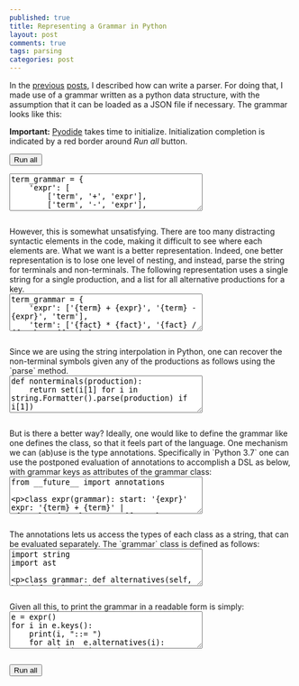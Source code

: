 ```yaml
---
published: true
title: Representing a Grammar in Python
layout: post
comments: true
tags: parsing
categories: post
---
```


In the [previous](/post/2018/09/05/top-down-parsing/) [posts](/post/2018/09/06/peg-parsing/), I described how can write a parser. For doing that, I made use of a grammar written as a python data structure, with the assumption that it can be loaded as a JSON file if necessary. The grammar looks like this:
<script type="text/javascript">window.languagePluginUrl='/resources/pyodide/full/3.8/';</script>
<script src="/resources/pyodide/full/3.8/pyodide.js"></script>
<link rel="stylesheet" type="text/css" media="all" href="/resources/skulpt/css/codemirror.css">
<link rel="stylesheet" type="text/css" media="all" href="/resources/skulpt/css/solarized.css">
<link rel="stylesheet" type="text/css" media="all" href="/resources/skulpt/css/env/editor.css">

<script src="/resources/skulpt/js/codemirrorepl.js" type="text/javascript"></script>
<script src="/resources/skulpt/js/python.js" type="text/javascript"></script>
<script src="/resources/pyodide/js/env/editor.js" type="text/javascript"></script>

**Important:** [Pyodide](https://pyodide.readthedocs.io/en/latest/) takes time to initialize.
Initialization completion is indicated by a red border around *Run all* button.
<form name='python_run_form'>
<button type="button" name="python_run_all">Run all</button>
</form>

<!--
############
term_grammar = {
    'expr': [
        ['term', '+', 'expr'],
        ['term', '-', 'expr'],

        ['term']],
    'term': [
        ['fact', '*', 'term'],
        ['fact', '/', 'term'],
        ['fact']],
    'fact': [
        ['digits'],
        ['(','expr',')']],
    'digits': [
        ['digit','digits'],
        ['digit']],
    'digit': [[str(i)] for i in range(10)],
}

############
-->
<form name='python_run_form'>
<textarea cols="40" rows="4" name='python_edit'>
term_grammar = {
    &#x27;expr&#x27;: [
        [&#x27;term&#x27;, &#x27;+&#x27;, &#x27;expr&#x27;],
        [&#x27;term&#x27;, &#x27;-&#x27;, &#x27;expr&#x27;],

        [&#x27;term&#x27;]],
    &#x27;term&#x27;: [
        [&#x27;fact&#x27;, &#x27;*&#x27;, &#x27;term&#x27;],
        [&#x27;fact&#x27;, &#x27;/&#x27;, &#x27;term&#x27;],
        [&#x27;fact&#x27;]],
    &#x27;fact&#x27;: [
        [&#x27;digits&#x27;],
        [&#x27;(&#x27;,&#x27;expr&#x27;,&#x27;)&#x27;]],
    &#x27;digits&#x27;: [
        [&#x27;digit&#x27;,&#x27;digits&#x27;],
        [&#x27;digit&#x27;]],
    &#x27;digit&#x27;: [[str(i)] for i in range(10)],
}
</textarea><br />
<pre class='Output' name='python_output'></pre>
<div name='python_canvas'></div>
</form>
However, this is somewhat unsatisfying. There are too many distracting syntactic elements in the code, making it difficult to see where each elements are. What we want is a better representation. Indeed, one better representation is to lose one level of nesting, and instead, parse the string for terminals and non-terminals. The following representation uses a single string for a single production, and a list for all alternative productions for a key.

<!--
############
term_grammar = {
    'expr': ['{term} + {expr}', '{term} - {expr}', 'term'],
    'term': ['{fact} * {fact}', '{fact} / {fact}', '{fact}'],
    'fact': ['{digits}','({expr})'],
    'digits': ['{digit}{digits}','{digit}'],
    'digit': [str(i) for i in range(10)],
}

############
-->
<form name='python_run_form'>
<textarea cols="40" rows="4" name='python_edit'>
term_grammar = {
    &#x27;expr&#x27;: [&#x27;{term} + {expr}&#x27;, &#x27;{term} - {expr}&#x27;, &#x27;term&#x27;],
    &#x27;term&#x27;: [&#x27;{fact} * {fact}&#x27;, &#x27;{fact} / {fact}&#x27;, &#x27;{fact}&#x27;],
    &#x27;fact&#x27;: [&#x27;{digits}&#x27;,&#x27;({expr})&#x27;],
    &#x27;digits&#x27;: [&#x27;{digit}{digits}&#x27;,&#x27;{digit}&#x27;],
    &#x27;digit&#x27;: [str(i) for i in range(10)],
}
</textarea><br />
<pre class='Output' name='python_output'></pre>
<div name='python_canvas'></div>
</form>
Since we are using the string interpolation in Python, one can recover the non-terminal symbols given any of the productions as follows using the `parse` method.

<!--
############
def nonterminals(production):
    return set(i[1] for i in string.Formatter().parse(production) if i[1])

############
-->
<form name='python_run_form'>
<textarea cols="40" rows="4" name='python_edit'>
def nonterminals(production):
    return set(i[1] for i in string.Formatter().parse(production) if i[1])
</textarea><br />
<pre class='Output' name='python_output'></pre>
<div name='python_canvas'></div>
</form>
But is there a better way? Ideally, one would like to define the grammar like one defines the class, so that it feels part of the language.
One mechanism we can (ab)use is the type annotations. Specifically in `Python 3.7` one can use the postponed evaluation of annotations to accomplish a DSL as below, with grammar keys as attributes of the grammar class:

<!--
############
from __future__ import annotations

class expr(grammar):
    start: '{expr}'
    expr: '{term} + {term}' | '{term} - {term}'
    term: '{factor} * {term}' | 'factor / {term}'
    factor: '( {expr} )' | '{integer}'
    integer: '{digit} {integer}' | '{digit}'
    digit: '0' | '1' | '2'

############
-->
<form name='python_run_form'>
<textarea cols="40" rows="4" name='python_edit'>
from __future__ import annotations

class expr(grammar):
    start: &#x27;{expr}&#x27;
    expr: &#x27;{term} + {term}&#x27; | &#x27;{term} - {term}&#x27;
    term: &#x27;{factor} * {term}&#x27; | &#x27;factor / {term}&#x27;
    factor: &#x27;( {expr} )&#x27; | &#x27;{integer}&#x27;
    integer: &#x27;{digit} {integer}&#x27; | &#x27;{digit}&#x27;
    digit: &#x27;0&#x27; | &#x27;1&#x27; | &#x27;2&#x27;
</textarea><br />
<pre class='Output' name='python_output'></pre>
<div name='python_canvas'></div>
</form>
The annotations lets us access the types of each class as a string, that can be evaluated separately. The `grammar` class is defined as follows:

<!--
############
import string
import ast

class grammar:
    def alternatives(self, k):
        def strings(v):
            return [v.right.s] + strings(v.left) if isinstance(v, ast.BinOp) else [v.s]
        return strings(ast.parse(self.production(k), mode='eval').body)

    def nonterminals(self, expansion):
        return set(i[1] for i in string.Formatter().parse(expansion) if i[1])

    def production(self, k):
        return self.__annotations__[k]

    def keys(self):
        return self.__annotations__.keys()

############
-->
<form name='python_run_form'>
<textarea cols="40" rows="4" name='python_edit'>
import string
import ast

class grammar:
    def alternatives(self, k):
        def strings(v):
            return [v.right.s] + strings(v.left) if isinstance(v, ast.BinOp) else [v.s]
        return strings(ast.parse(self.production(k), mode=&#x27;eval&#x27;).body)

    def nonterminals(self, expansion):
        return set(i[1] for i in string.Formatter().parse(expansion) if i[1])

    def production(self, k):
        return self.__annotations__[k]

    def keys(self):
        return self.__annotations__.keys()
</textarea><br />
<pre class='Output' name='python_output'></pre>
<div name='python_canvas'></div>
</form>
Given all this, to print the grammar in a readable form is simply:

<!--
############
e = expr()
for i in e.keys():
    print(i, "::= ")
    for alt in  e.alternatives(i):
        print("\t| %s\t\t # %s" % (alt.strip(), e.nonterminals(alt)))


############
-->
<form name='python_run_form'>
<textarea cols="40" rows="4" name='python_edit'>
e = expr()
for i in e.keys():
    print(i, &quot;::= &quot;)
    for alt in  e.alternatives(i):
        print(&quot;\t| %s\t\t # %s&quot; % (alt.strip(), e.nonterminals(alt)))
</textarea><br />
<pre class='Output' name='python_output'></pre>
<div name='python_canvas'></div>
</form>

<form name='python_run_form'>
<button type="button" name="python_run_all">Run all</button>
</form>
